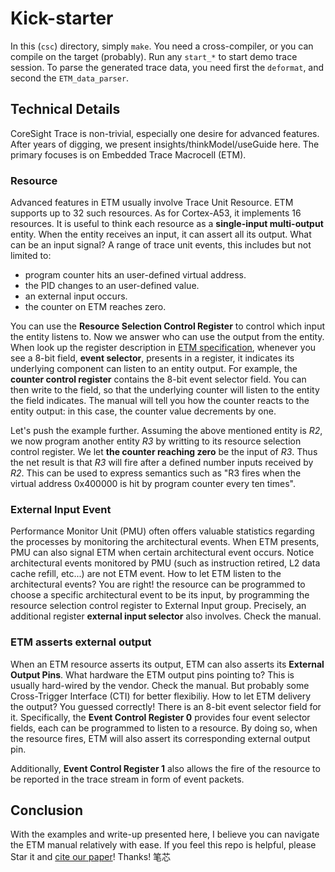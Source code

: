# Kick-starter

In this (`csc`) directory, simply `make`. You need a cross-compiler, or you can compile on the target (probably). Run any `start_*` to start demo trace session. To parse the generated trace data, you need first the `deformat`, and second the `ETM_data_parser`. 

## Technical Details

CoreSight Trace is non-trivial, especially one desire for advanced features. After years of digging, we present insights/thinkModel/useGuide here. The primary focuses is on Embedded Trace Macrocell (ETM).

### Resource

Advanced features in ETM usually involve Trace Unit Resource. ETM supports up to 32 such resources. As for Cortex-A53, it implements 16 resources. It is useful to think each resource as a **single-input multi-output** entity. When the entity receives an input, it can assert all its output. What can be an input signal? A range of trace unit events, this includes but not limited to:

- program counter hits an user-defined virtual address.
- the PID changes to an user-defined value.
- an external input occurs.
- the counter on ETM reaches zero.

You can use the **Resource Selection Control Register** to control which input the entity listens to. Now we answer who can use the output from the entity. When look up the register description in [ETM specification](https://developer.arm.com/documentation/ihi0064/latest/), whenever you see a 8-bit field, **event selector**, presents in a register, it indicates its underlying component can listen to an entity output. For example, the **counter control register** contains the 8-bit event selector field. You can then write to the field, so that the underlying counter will listen to the entity the field indicates. The manual will tell you how the counter reacts to the entity output: in this case, the counter value decrements by one. 

Let's push the example further. Assuming the above mentioned entity is _R2_, we now program another entity _R3_ by writting to its resource selection control register. We let **the counter reaching zero** be the input of _R3_. Thus the net result is that _R3_ will fire after a defined number inputs received by _R2_. This can be used to express semantics such as "R3 fires when the virtual address 0x400000 is hit by program counter every ten times". 

### External Input Event

Performance Monitor Unit (PMU) often offers valuable statistics regarding the processes by monitoring the architectural events. When ETM presents, PMU can also signal ETM when certain architectural event occurs. Notice architectural events monitored by PMU (such as instruction retired, L2 data cache refill, etc...) are not ETM event. How to let ETM listen to the architectural events? You are right! the resource can be programmed to choose a specific architectural event to be its input, by programming the resource selection control register to External Input group. Precisely, an additional register **external input selector** also involves. Check the manual. 

### ETM asserts external output

When an ETM resource asserts its output, ETM can also asserts its **External Output Pins**. What hardware the ETM output pins pointing to? This is usually hard-wired by the vendor. Check the manual. But probably some Cross-Trigger Interface (CTI) for better flexibiliy. How to let ETM delivery the output? You guessed correctly! There is an 8-bit event selector field for it. Specifically, the **Event Control Register 0** provides four event selector fields, each can be programmed to listen to a resource. By doing so, when the resource fires, ETM will also assert its corresponding external output pin. 

Additionally, **Event Control Register 1** also allows the fire of the resource to be reported in the trace stream in form of event packets. 

## Conclusion

With the examples and write-up presented here, I believe you can navigate the ETM manual relatively with ease. If you feel this repo is helpful, please Star it and [cite our paper](https://drops.dagstuhl.de/entities/document/10.4230/LIPIcs.ECRTS.2023.13)! Thanks! 笔芯
